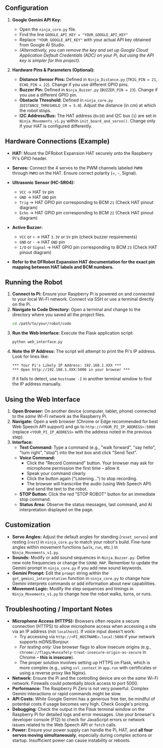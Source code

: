 
## Configuration

1.  **Google Gemini API Key:**
    *   Open the `ninja_core.py` file.
    *   Find the line `GOOGLE_API_KEY = "YOUR_GOOGLE_API_KEY"`
    *   Replace `"YOUR_GOOGLE_API_KEY"` with your actual API key obtained from Google AI Studio.
    *   *(Alternatively, you can remove the key and set up Google Cloud Application Default Credentials (ADC) on your Pi, but using the API key is simpler for this project).*

2.  **Hardware Pins & Parameters (Optional):**
    *   **Distance Sensor Pins:** Defined in `Ninja_Distance.py` (`TRIG_PIN = 21`, `ECHO_PIN = 22`). Change if you use different GPIO pins.
    *   **Buzzer Pin:** Defined in `Ninja_Buzzer.py` (`BUZZER_PIN = 23`). Change if you use a different GPIO pin.
    *   **Obstacle Threshold:** Defined in `ninja_core.py` (`DISTANCE_THRESHOLD_CM = 5.0`). Adjust the distance (in cm) at which the robot stops.
    *   **I2C Address/Bus:** The HAT address (`0x10`) and I2C bus (`1`) are set in `Ninja_Movements_v1.py` within `init_board_and_servo()`. Change only if your HAT is configured differently.

## Hardware Connections (Example)

*   **HAT:** Mount the DFRobot Expansion HAT securely onto the Raspberry Pi's GPIO header.
*   **Servos:** Connect the 4 servos to the PWM channels labeled `PWM0` through `PWM3` on the HAT. Ensure correct polarity (+, -, Signal).
*   **Ultrasonic Sensor (HC-SR04):**
    *   `VCC` -> HAT `5V` pin
    *   `GND` -> HAT `GND` pin
    *   `Trig` -> HAT GPIO pin corresponding to BCM `21` (Check HAT pinout diagram)
    *   `Echo` -> HAT GPIO pin corresponding to BCM `22` (Check HAT pinout diagram)
*   **Active Buzzer:**
    *   `VCC` or `+` -> HAT `3.3V` or `5V` pin (check buzzer requirements)
    *   `GND` or `-` -> HAT `GND` pin
    *   `I/O` or `Signal` -> HAT GPIO pin corresponding to BCM `23` (Check HAT pinout diagram)

*   **Refer to the DFRobot Expansion HAT documentation for the exact pin mapping between HAT labels and BCM numbers.**

## Running the Robot

1.  **Connect to Pi:** Ensure your Raspberry Pi is powered on and connected to your local Wi-Fi network. Connect via SSH or use a terminal directly on the Pi.
2.  **Navigate to Code Directory:** Open a terminal and change to the directory where you saved all the project files.
    ```bash
    cd /path/to/your/robot/code
    ```
3.  **Run the Web Interface:** Execute the Flask application script:
    ```bash
    python web_interface.py
    ```
4.  **Note the IP Address:** The script will attempt to print the Pi's IP address. Look for lines like:
    ```
    *** Your Pi's Likely IP Address: 192.168.1.XXX ***
    *** Open http://192.168.1.XXX:5000 in your browser ***
    ```
    If it fails to detect, use `hostname -I` in another terminal window to find the IP address manually.

## Using the Web Interface

1.  **Open Browser:** On another device (computer, tablet, phone) connected to the *same Wi-Fi network* as the Raspberry Pi.
2.  **Navigate:** Open a web browser (Chrome or Edge recommended for best Web Speech API support) and go to `http://<YOUR_PI_IP_ADDRESS>:5000` (replace `<YOUR_PI_IP_ADDRESS>` with the address noted in the previous step).
3.  **Interface:**
    *   **Text Command:** Type a command (e.g., "walk forward", "say hello", "turn right", "stop") into the text box and click "Send Text".
    *   **Voice Command:**
        *   Click the "Record Command" button. Your browser may ask for microphone permission the first time – allow it.
        *   Speak your command clearly.
        *   Click the button again ("Listening...") to stop recording.
        *   The browser will transcribe the audio (using Web Speech API) and send the text to the robot.
    *   **STOP Button:** Click the red "STOP ROBOT" button for an immediate stop command.
    *   **Status Area:** Observe the status messages, last command, and AI interpretation displayed on the page.

## Customization

*   **Servo Angles:** Adjust the default angles for standing (`reset_servos`) and resting (`rest`) in `ninja_core.py` to match your robot's build. Fine-tune angles within movement functions (`walk`, `run`, etc.) in `Ninja_Movements_v1.py`.
*   **Sounds:** Modify or add sound sequences in `Ninja_Buzzer.py`. Define new note frequencies or change the `SOUND_MAP`. Remember to update the Gemini prompt in `ninja_core.py` if you add new sound keywords.
*   **Gemini Prompt:** Edit the `prompt` string within the `get_gemini_interpretation` function in `ninja_core.py` to change how Gemini interprets commands or add information about new capabilities.
*   **Movement Logic:** Modify the step sequences and timings in `Ninja_Movements_v1.py` to change how the robot walks, turns, or runs.

## Troubleshooting / Important Notes

*   **Microphone Access (HTTPS):** Browsers often require a secure connection (HTTPS) to allow microphone access when accessing a site via an IP address (not `localhost`). If voice input doesn't work:
    *   Try accessing via `http://<PI_HOSTNAME>.local:5000` if your network supports mDNS/Bonjour.
    *   *For testing only:* Use browser flags to allow insecure origins (e.g., `chrome://flags/#unsafely-treat-insecure-origin-as-secure` in Chrome – **this is insecure**).
    *   The proper solution involves setting up HTTPS on Flask, which is more complex (e.g., using `ssl_context` in `app.run` with certificates or using a reverse proxy like Nginx).
*   **Network:** Ensure the Pi and the controlling device are on the *same* Wi-Fi network. Firewalls could potentially block access to port 5000.
*   **Performance:** The Raspberry Pi Zero is not very powerful. Complex Gemini interactions or rapid commands might be slow.
*   **API Costs:** While Google Gemini has a generous free tier, be mindful of potential costs if usage becomes very high. Check Google's pricing.
*   **Debugging:** Check the output in the Flask terminal window on the Raspberry Pi for detailed logs and error messages. Use your browser's developer console (F12) to check for JavaScript errors or network issues related to the Web Speech API or `fetch` calls.
*   **Power:** Ensure your power supply can handle the Pi, HAT, and **all four servos moving simultaneously**, especially during complex actions or startup. Insufficient power can cause instability or reboots.

